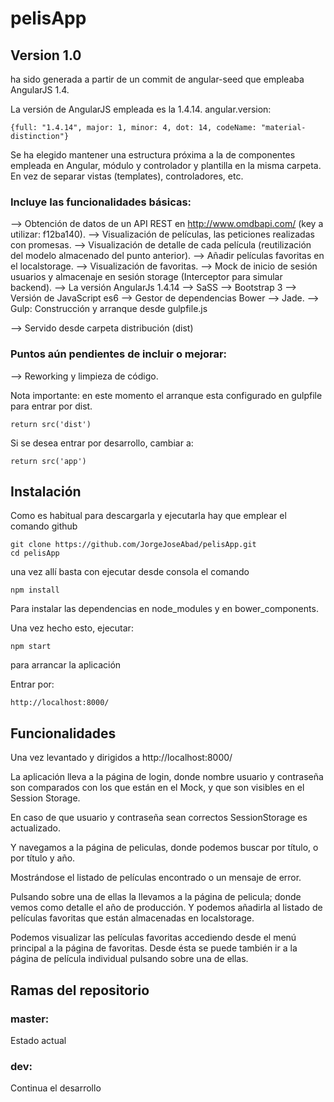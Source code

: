 # pelisApp

## Version 1.0

ha sido generada a partir de un commit de angular-seed que empleaba AngularJS 1.4.

La versión de AngularJS empleada es la 1.4.14. angular.version:
```
{full: "1.4.14", major: 1, minor: 4, dot: 14, codeName: "material-distinction"}
```

Se ha elegido mantener una estructura próxima a la de componentes empleada en Angular, módulo y controlador y plantilla en la misma carpeta. En vez de separar vistas (templates), controladores, etc.

### Incluye las funcionalidades básicas:

--> Obtención de datos de un API REST en http://www.omdbapi.com/ (key a utilizar: f12ba140).
--> Visualización de películas, las peticiones realizadas con promesas.
--> Visualización de detalle de cada película (reutilización del modelo almacenado del punto anterior).
--> Añadir películas favoritas en el localstorage.
--> Visualización de favoritas.
--> Mock de inicio de sesión usuarios y almacenaje en sesión storage (Interceptor para simular backend).
--> La versión AngularJs 1.4.14
--> SaSS
--> Bootstrap 3
--> Versión de JavaScript es6
--> Gestor de dependencias Bower
--> Jade.
--> Gulp: Construcción y arranque desde gulpfile.js

--> Servido desde carpeta distribución (dist)

### Puntos aún pendientes de incluir o mejorar:

--> Reworking y limpieza de código.

Nota importante: en este momento el arranque esta configurado en gulpfile
para entrar por dist.
```
return src('dist')
```
Si se desea entrar por desarrollo, cambiar a:
```
return src('app')
```

## Instalación

Como es habitual para descargarla y ejecutarla hay que emplear el comando github

```
git clone https://github.com/JorgeJoseAbad/pelisApp.git
cd pelisApp
```
una vez allí basta con ejecutar desde consola el comando

```
npm install
```
Para instalar las dependencias en node_modules y en bower_components.

Una vez hecho esto, ejecutar:

```
npm start
```
para arrancar la aplicación

Entrar por:

```
http://localhost:8000/
```

## Funcionalidades

Una vez levantado y dirigidos a http://localhost:8000/

La aplicación lleva a la página de login, donde nombre usuario y contraseña son comparados con los que están en el Mock, y que son visibles en el Session Storage.

En caso de que usuario y contraseña sean correctos SessionStorage es actualizado.

Y navegamos a la página de peliculas, donde podemos buscar por título, o por título y año.

Mostrándose el listado de películas encontrado o un mensaje de error.

Pulsando sobre una de ellas la llevamos a la página de pelicula; donde vemos como detalle el año de producción. Y podemos añadirla al listado de películas favoritas que están almacenadas en localstorage.

Podemos visualizar las películas favoritas accediendo desde el menú principal a la página de favoritas. Desde ésta se puede también ir a la  página de película individual pulsando sobre una de ellas.

## Ramas del repositorio
### master:
Estado actual
### dev:
Continua el desarrollo
